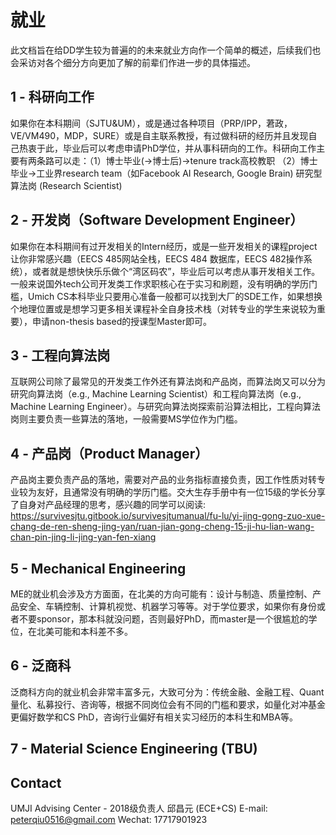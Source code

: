 # 就业

此文档旨在给DD学生较为普遍的的未来就业方向作一个简单的概述，后续我们也会采访对各个细分方向更加了解的前辈们作进一步的具体描述。

## 1 - 科研向工作
如果你在本科期间（SJTU&UM），或是通过各种项目（PRP/IPP，莙政，VE/VM490，MDP，SURE）或是自主联系教授，有过做科研的经历并且发现自己热衷于此，毕业后可以考虑申请PhD学位，并从事科研向的工作。科研向工作主要有两条路可以走：（1）博士毕业(->博士后)->tenure track高校教职 （2）博士毕业->工业界research team（如Facebook AI Research, Google Brain) 研究型算法岗 (Research Scientist)

## 2 - 开发岗（Software Development Engineer）
如果你在本科期间有过开发相关的Intern经历，或是一些开发相关的课程project让你非常感兴趣（EECS 485网站全栈，EECS 484 数据库，EECS 482操作系统），或者就是想快快乐乐做个“湾区码农”，毕业后可以考虑从事开发相关工作。一般来说国外tech公司开发类工作求职核心在于实习和刷题，没有明确的学历门槛，Umich CS本科毕业只要用心准备一般都可以找到大厂的SDE工作，如果想换个地理位置或是想学习更多相关课程补全自身技术栈（对转专业的学生来说较为重要），申请non-thesis based的授课型Master即可。

## 3 - 工程向算法岗
互联网公司除了最常见的开发类工作外还有算法岗和产品岗，而算法岗又可以分为研究向算法岗（e.g., Machine Learning Scientist）和工程向算法岗（e.g., Machine Learning Engineer）。与研究向算法岗探索前沿算法相比，工程向算法岗则主要负责一些算法的落地，一般需要MS学位作为门槛。

## 4 - 产品岗（Product Manager）
产品岗主要负责产品的落地，需要对产品的业务指标直接负责，因工作性质对转专业较为友好，且通常没有明确的学历门槛。交大生存手册中有一位15级的学长分享了自身对产品经理的思考，感兴趣的同学可以阅读: https://survivesjtu.gitbook.io/survivesjtumanual/fu-lu/yi-jing-gong-zuo-xue-chang-de-ren-sheng-jing-yan/ruan-jian-gong-cheng-15-ji-hu-lian-wang-chan-pin-jing-li-jing-yan-fen-xiang

## 5 - Mechanical Engineering
ME的就业机会涉及方方面面，在北美的方向可能有：设计与制造、质量控制、产品安全、车辆控制、计算机视觉、机器学习等等。对于学位要求，如果你有身份或者不要sponsor，那本科就没问题，否则最好PhD，而master是一个很尴尬的学位，在北美可能和本科差不多。

## 6 - 泛商科
泛商科方向的就业机会非常丰富多元，大致可分为：传统金融、金融工程、Quant量化、私募投行、咨询等，根据不同岗位会有不同的门槛和要求，如量化对冲基金更偏好数学和CS PhD，咨询行业偏好有相关实习经历的本科生和MBA等。

## 7 - Material Science Engineering (TBU)

## Contact

UMJI Advising Center - 2018级负责人 邱昌元 (ECE+CS) E-mail: peterqiu0516@gmail.com Wechat: 17717901923